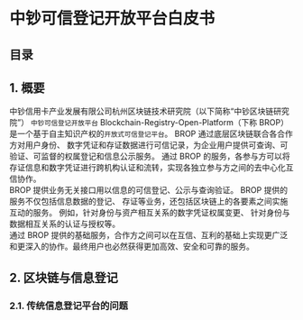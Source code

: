 # 中钞可信登记开放平台白皮书

## 目录

## 1. 概要
中钞信用卡产业发展有限公司杭州区块链技术研究院（以下简称“中钞区块链研究院”） `中钞可信登记开放平台` Blockchain-Registry-Open-Platform（下称 BROP） 是一个基于自主知识产权的`开放式可信登记平台`。 BROP 通过底层区块链联合各合作方对用户身份、 数字凭证和存证数据进行可信记录，为企业用户提供可查询、可验证、可监督的权属登记和信息公示服务。 通过 BROP 的服务，各参与方可以将存证信息和数字凭证进行跨机构认证和流转，实现各独立参与方之间的去中心化互信协作。  
BROP 提供业务无关接口用以信息的可信登记、公示与查询验证。 BROP 提供的服务不仅包括信息数据的登记、 存证等业务，还包括区块链上的各要素之间实施互动的服务。 例如，针对身份与资产相互关系的数字凭证权属变更、 针对身份与数据相互关系的认证与授权等。  
通过 BROP 提供的基础服务，合作方之间可以在互信、互利的基础上实现更广泛和更深入的协作。最终用户也必然获得更加高效、安全和可靠的服务。 

## 2. 区块链与信息登记
### 2.1. 传统信息登记平台的问题 

